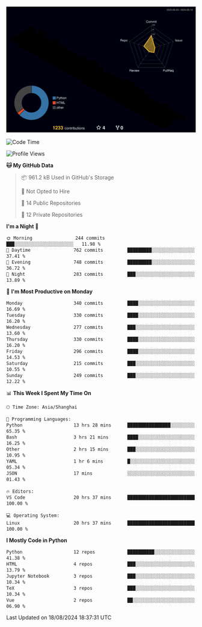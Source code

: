 <!--![](https://raw.githubusercontent.com/BorisYang326/BorisYang326/output/github-contribution-grid-snake-dark.svg) -->
![](./profile-3d-contrib/profile-night-rainbow.svg)
<!--START_SECTION:waka-->
![Code Time](http://img.shields.io/badge/Code%20Time-375%20hrs%2037%20mins-blue)

![Profile Views](http://img.shields.io/badge/Profile%20Views-0-blue)

**🐱 My GitHub Data** 

> 📦 961.2 kB Used in GitHub's Storage 
 > 
> 🚫 Not Opted to Hire
 > 
> 📜 14 Public Repositories 
 > 
> 🔑 12 Private Repositories 
 > 
**I'm a Night 🦉** 

```text
🌞 Morning                244 commits         ███░░░░░░░░░░░░░░░░░░░░░░   11.98 % 
🌆 Daytime                762 commits         █████████░░░░░░░░░░░░░░░░   37.41 % 
🌃 Evening                748 commits         █████████░░░░░░░░░░░░░░░░   36.72 % 
🌙 Night                  283 commits         ███░░░░░░░░░░░░░░░░░░░░░░   13.89 % 
```
📅 **I'm Most Productive on Monday** 

```text
Monday                   340 commits         ████░░░░░░░░░░░░░░░░░░░░░   16.69 % 
Tuesday                  330 commits         ████░░░░░░░░░░░░░░░░░░░░░   16.20 % 
Wednesday                277 commits         ███░░░░░░░░░░░░░░░░░░░░░░   13.60 % 
Thursday                 330 commits         ████░░░░░░░░░░░░░░░░░░░░░   16.20 % 
Friday                   296 commits         ████░░░░░░░░░░░░░░░░░░░░░   14.53 % 
Saturday                 215 commits         ███░░░░░░░░░░░░░░░░░░░░░░   10.55 % 
Sunday                   249 commits         ███░░░░░░░░░░░░░░░░░░░░░░   12.22 % 
```


📊 **This Week I Spent My Time On** 

```text
🕑︎ Time Zone: Asia/Shanghai

💬 Programming Languages: 
Python                   13 hrs 28 mins      ████████████████░░░░░░░░░   65.35 % 
Bash                     3 hrs 21 mins       ████░░░░░░░░░░░░░░░░░░░░░   16.25 % 
Other                    2 hrs 15 mins       ███░░░░░░░░░░░░░░░░░░░░░░   10.95 % 
YAML                     1 hr 6 mins         █░░░░░░░░░░░░░░░░░░░░░░░░   05.34 % 
JSON                     17 mins             ░░░░░░░░░░░░░░░░░░░░░░░░░   01.43 % 

🔥 Editors: 
VS Code                  20 hrs 37 mins      █████████████████████████   100.00 % 

💻 Operating System: 
Linux                    20 hrs 37 mins      █████████████████████████   100.00 % 
```

**I Mostly Code in Python** 

```text
Python                   12 repos            ██████████░░░░░░░░░░░░░░░   41.38 % 
HTML                     4 repos             ███░░░░░░░░░░░░░░░░░░░░░░   13.79 % 
Jupyter Notebook         3 repos             ███░░░░░░░░░░░░░░░░░░░░░░   10.34 % 
TeX                      3 repos             ███░░░░░░░░░░░░░░░░░░░░░░   10.34 % 
Vue                      2 repos             ██░░░░░░░░░░░░░░░░░░░░░░░   06.90 % 
```




 Last Updated on 18/08/2024 18:37:31 UTC
<!--END_SECTION:waka-->
